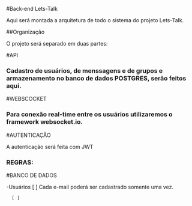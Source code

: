 #Back-end Lets-Talk

Aqui será montada a arquitetura de todo o sistema do projeto Lets-Talk.

##Organização
  
  O projeto será separado em duas partes:
  
  #API
  
   <h3> Cadastro de usuários, de menssagens e de grupos e armazenamento no banco de dados POSTGRES, serão feitos aqui.</h3>
  
  #WEBSCOCKET
  
   <h3> Para conexão real-time entre os usuários utilizaremos o framework websocket.io.</h3>
   
   #AUTENTICAÇÃO
   
   A autenticação será feita com JWT
   
   ### REGRAS:
   
   #BANCO DE DADOS
   
   -Usuários
      [ ] Cada e-mail poderá ser cadastrado somente uma vez.
   
      [ ] 
          
    
